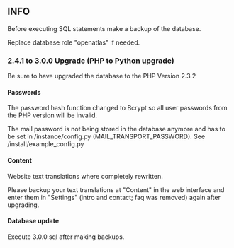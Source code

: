 ## INFO

Before executing SQL statements make a backup of the database.

Replace database role "openatlas" if needed.

### 2.4.1 to 3.0.0 Upgrade (PHP to Python upgrade)

Be sure to have upgraded the database to the PHP Version 2.3.2

#### Passwords

The password hash function changed to Bcrypt so all user passwords from the PHP version will be
invalid.

The mail password is not being stored in the database anymore and has to be set in
/instance/config.py (MAIL_TRANSPORT_PASSWORD). See /install/example_config.py

#### Content

Website text translations where completely rewritten.

Please backup your text translations at "Content" in the web interface and
enter them in "Settings" (intro and contact; faq was removed) again after upgrading.

#### Database update

Execute 3.0.0.sql after making backups.
